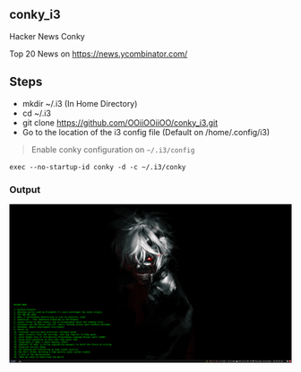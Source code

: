 ## conky_i3
Hacker News Conky

Top 20 News on https://news.ycombinator.com/

## Steps

- mkdir ~/.i3     (In Home Directory) 
- cd ~/.i3
- git clone https://github.com/OOiiOOiiOO/conky_i3.git
- Go to the location of the i3 config file (Default on /home/.config/i3)

>Enable conky configuration on `~/.i3/config`

```
exec --no-startup-id conky -d -c ~/.i3/conky

```

### Output


![alt text](https://github.com/OOiiOOiiOO/Hacker_News_conky_i3/blob/main/screen.png)
